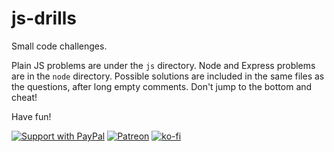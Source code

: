# js-drills

Small code challenges.

Plain JS problems are under the `js` directory. Node and Express problems are in
the `node` directory. Possible solutions are included in the same files as the questions,
after long empty comments. Don't jump to the bottom and cheat!

Have fun!

[![Support with PayPal](https://img.shields.io/badge/paypal-donate-yellow.png)](https://paypal.me/zacanger) [![Patreon](https://img.shields.io/badge/patreon-donate-yellow.svg)](https://www.patreon.com/zacanger) [![ko-fi](https://img.shields.io/badge/donate-KoFi-yellow.svg)](https://ko-fi.com/U7U2110VB)
